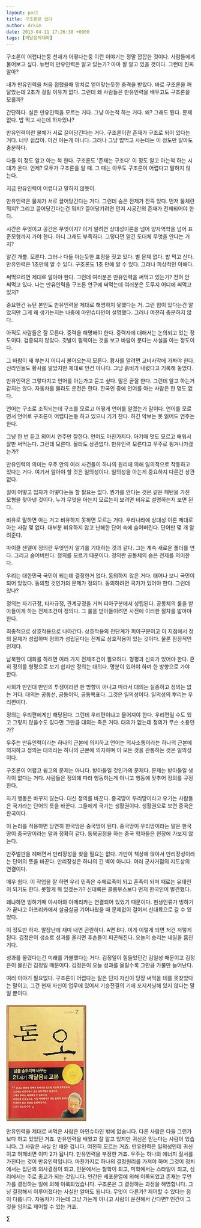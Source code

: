 ```yaml
---
layout: post
title: 구조론은 쉽다
author: drkim
date: 2013-04-11 17:26:38 +0900
tags: [깨달음의대화]
---
```

구조론이 어렵다는둥 천재가 어떻다는둥 이런 이야기는 정말 깝깝한 것이다. 사람들에게 물어보고 싶다. 뉴턴의 만유인력은 알고 있는가? 아마 잘 알고 있을 것이다. 그런데 진짜 알아? 


  


내가 만유인력을 처음 접했을때 망치로 얻어맞는듯한 충격을 받았다. 바로 구조론을 깨달았는데 2초가 걸릴 이유가 없다. 그런데 왜 사람들은 만유인력을 배우고도 구조론을 모를까? 


  


간단하다. 실은 만유인력을 모르는 거다. 그냥 아는척 하는 거다. 왜? 그래도 된다. 문제없다. 밥 먹고 사는데 하자있나? 


  


만유인력이란 물체가 서로 끌어당긴다는 거다. 구조론이란 존재가 구조로 되어 있다는 거다. 너무 쉽잖아. 이건 아는게 아니다. 그러나 그냥 밥먹고 사는데는 이 정도만 알아도 충분하다. 


  


다들 이 정도 알고 아는 척 한다. 구조론도 '존재는 구조다' 이 정도 알고 아는척 하는 시대가 온다. 언제? 모두가 구조론을 알 때. 그 때는 아무도 구조론이 어렵다고 말하지 않는다. 


  


지금 만유인력이 어렵다고 말하지 않듯이. 


  


만유인력은 물체가 서로 끌어당긴다는 거다. 그런데 숨은 전제가 잔뜩 있다. 먼저 물체란 뭐지? 그리고 끌어당긴다는건 뭐지? 끌어당기려면 먼저 시공간의 존재가 전제되어야 한다. 


  


시간은 무엇이고 공간은 무엇이지? 이거 알려면 상대성이론을 넘어 양자역학을 넘어 표준모형까지 가야 한다. 아니 그래도 부족하다. 그렇다면 알긴 도대체 무엇을 안다는 거지? 


  


알긴 개뿔. 모른다. 그러나 다들 아는듯한 표정을 짓고 있다. 별 문제 없다. 밥 먹고 산다. 만유인력은 1초만에 알 수 있다. 구조론도 1초 만에 알 수 있다. 그러나 피상적인 이해다. 


  


써먹으려면 제대로 알아야 한다. 그런데 여러분은 만유인력을 써먹고 있는가? 전혀 안 써먹고 있다. 나는 만유인력을 구조론 연구에 써먹는데 여러분은 도무지 어디에 써먹고 있지? 


  


중요한건 뉴턴 본인도 만유인력을 제대로 해명하지 못했다는 거. 그런 힘이 있다는건 알았지만 그게 왜 생기는지는 나중에 아인슈타인이 설명했다. 그러나 여전히 충분하지 않다. 


  


아직도 사람들은 잘 모른다. 중력을 해명해야 한다. 중력자에 대해서는 논의되고 있는 정도이다. 검증되지 않았다. 깃발이 펄럭이는 것을 보고 바람이 분다는 사실을 아는 정도이다. 


  


그 바람이 왜 부는지 어디서 불어오는지 모른다. 황사를 알려면 고비사막에 가봐야 한다. 신라인들도 황사를 알았지만 제대로 안건 아니다. 그냥 흙비가 내렸다고 기록해 놓았다. 


  


만유인력은 그렇다치고 언어를 아는가고 묻고 싶다. 말은 곧잘 한다. 그런데 알고 하는거 같지는 않다. 자동차를 몰라도 운전은 한다. 한국인 중에 언어를 아는 사람은 한 명도 없다.


  


언어는 구조로 조직되는데 구조를 모르고 어떻게 언어를 알겠는가 말이다. 언어를 모르면서 언어로 구조론이 어렵다는둥 하고 있으니 기가 찬다. 하긴 악보는 못 읽어도 연주는 한다.


  


그냥 한 번 듣고 외어서 연주만 잘한다. 언어도 마찬가지다. 아기때 멋도 모르고 배워서 잘만 써먹는다. 그런데 모른다. 몰라도 상관없다. 만유인력 모른다고 우주로 튕겨나가겠는가?


  


만유인력의 의미는 우주 안의 여러 사건들이 하나의 원리에 의해 일의적으로 작동하고 있다는 거다. 여기서 알아야 할 것은 일의성이다. 일의성을 아는게 중요하지 다른건 상관없다.


  


질이 어떻고 입자가 어떻다는둥 할 필요는 없다. 뭔가를 안다는 것은 같은 패턴을 가진 모형을 찾아낸 것이다. 누가 무엇을 아는지 모르는지 보려면 비유로 설명하는지 보면 된다. 


  


비유로 말하면 아는 거고 비유하지 못하면 모르는 거다. 우리나라에 상대성 이론 제대로 아는 사람 몇 없다. 대부분 비유하지 않고 난해한 단어 속에 숨어버린다. 단어만 몇 개 알려준다. 


  


마이클 샌델이 정의란 무엇인지 알기를 기대하는 것과 같다. 그는 계속 새로운 폴더를 연다. 그리고 숨어버린다. 정의를 모르기 때문이다. 정의란 공동체의 숨은 전제를 의미한다. 


  


우리는 대한민국 국민이 되는데 결정한거 없다. 동의하지 않은 거다. 태어나 보니 국민이 되어 있었다. 동의할 것인가의 문제가 정의다. 동의하려면 국가가 있어야 한다. 그런데 있나?


  


정의는 자기규정, 타자규정, 관계규정을 거쳐 피아구분에서 성립된다. 공동체의 룰을 받아들이게 하는 전제조건이 정의다. 그 룰을 받아들이려면 사전에 이러한 절차를 밟아야 한다. 


  


최종적으로 상호작용으로 나아간다. 상호작용의 전단계가 피아구분이고 이 지점에서 정의 문제가 성립하며 정의가 성립된다는 전제로 상호작용이 있는 것이다. 물론 잠정적인 전제다.


  


남북한이 대화를 하려면 여러 가지 전제조건이 필요하다. 형평과 신뢰가 있어야 한다. 흔히 정의를 형평으로 보기 쉽지만 정의는 대의다. 명분이 있어야 하며 한 방향으로 가야 한다.


  


사회가 만인대 만인의 투쟁이라면 한 방향이 아니고 따라서 대의는 실종하고 정의는 없는 거다. 대의는 공동선, 공동이익, 공동목표다. 그것은 일의성이다. 일의성의 뿌리는 우리편이다. 


  


정의는 우리편에게만 해당된다. 그런데 우리편이냐고 물어져야 한다. 우리편일 수도 있고 그렇지 않을수도 있다면 그만큼 대의는 죽은 거다. 대의가 없는데 정의가 무슨 소용인가? 


  


우주는 만유인력이라는 하나의 근본에 의지하고 언어는 의사소통이라는 하나의 근본에 의지하고 정의는 대의라는 하나의 근본에 의지하며 이 모든 것을 관통하는 것은 일의성이다. 


  


구조론이 어렵고 쉽고의 문제는 아니다. 받아들일 것인가의 문제다. 문제는 받아들일 생각이 없다는 거다. 사람들은 정의에 따라 행동하는게 아니고 행동에 맞추어 정의를 규정한다. 


  


자기 행동은 바꾸지 않는다. 대신 정의를 바꾼다. 중국땅이 우리땅이라고 우기는 사람들은 국가라는 단어의 뜻을 바꾼다. 그들에게 국가는 생활권이다. 생활권으로 보면 중국은 한국이다.


  


이 논리를 적용하면 당연히 한국땅은 중국땅이 된다. 중국땅이 우리땅이라는 말은 한국땅이 중국땅이라는 말과 정확히 같다. 동북공정을 하는 중국 학자들은 현장에 가보지 않는다.


  


만주벌판을 헤매면서 만리장성을 찾을 필요는 없다. 가만이 책상에 앉아서 만리장성이라는 단어의 뜻을 바꾼다. 만리장성은 하나의 긴 벽이 아니다. 여러 군사거점의 지도상의 연결이다.


  


매우 쉽다. 이 작업을 잘 하면 우리 민족은 수메르족이 되고 훈족이 되며 때로는 유태인이 되기도 한다. 못할게 뭐 있겠는가? 신대륙은 콜롬부스보다 먼저 한국인이 발견했다. 


  


왜냐하면 빙하기때 아시아와 아메리카는 연결되어 있었기 때문이다. 현생인류가 빙하기가 끝나고 아프리카에서 살금살금 기어나왔을 때 문제없이 걸어서 신대륙으로 갈 수 있었다.


  


이 정도만 하자. 말장난에 재미 내면 곤란하다. A면 B다. 이게 이렇게 되면 저건 저렇게 된다. 김정은이 생쇼로 성과를 올리면 후손들이 피곤해진다. 오늘의 승리는 내일을 훔친 거다. 


  


성과를 올렸다는건 미래를 가불했다는 거다. 김정일이 힘들었던건 김일성 때문이고 김정은이 몰린건 김정일 때문이다. 김정은이 오늘 성과를 올릴수록 그만큼 가불만 늘어난다. 


  


여러 이야기 필요없다. 구조론이 어렵다는 말은 단지 자신이 당장 써먹을 데를 못찾았다는 말이고, 그건 현재 자신이 업무에 있어서 기승전결의 기에 포지셔닝해 있지 않다는 말일 뿐이다. 



 ###


  





  ![](/files/attach/images/198/727/315/55.JPG)




만유인력을 제대로 써먹은 사람은 아인슈타인 밖에 없습니다. 다른 사람은 다들 그런가 보다 하고 있었던 거죠. 만유인력을 배웠고 잘 알고 있지만 귀신은 믿는다는 사람이 있습니다. 그 사람은 사실 안 배운 겁니다. 여전히 모르는 거죠. 만유인력은 일의성인데 귀신이고 허깨비면 이미 2가 됩니다. 만유인력을 부정한 거죠. 우주는 하나의 에너지 질서를 가진다는 것이 만유인력입니다. 마찬가지로 하나의 결정원리를 가져야 하며 그것이 정치에서는 집단의 의사결정이 되고, 인문에서는 철학이 되고, 미학에서는 스타일이 되고, 심리에서는 주로 종교가 되는 것입니다. 인간은 세포분열에 의해 이룩되었고 존재는 무언가를 결정하는 일에 의해 이룩되었습니다. 구조론은 그 결정하는 과정을 해명합니다. 그냥 결정해서 이루어졌다는 사실만 알아도 됩니다. 무엇이 다른가? 제어할 수 있다는 점이 다릅니다. 자동차가 가는데 그냥 가는게 아니고 사람이 운전해서 간다면? 인간이 그것을 임의로 제어할 수 있는 거죠. 

  




  




**∑**